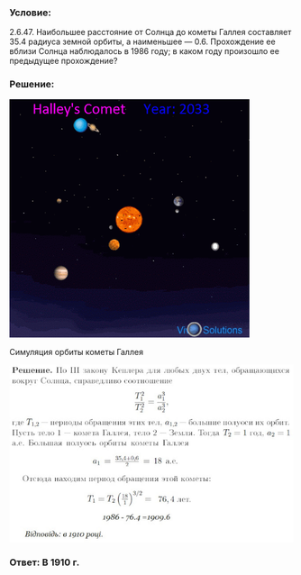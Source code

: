 ###  Условие: 

$2.6.47.$ Наибольшее расстояние от Солнца до кометы Галлея составляет $35.4$ радиуса земной орбиты, а наименьшее — $0.6$. Прохождение ее вблизи Солнца наблюдалось в $1986$ году; в каком году произошло ее предыдущее прохождение? 

###  Решение: 

![|426x423, 67%](../../img/2.6.47/demonstration.gif) 

Симуляция орбиты кометы Галлея   
  


![|640x400, 67%](../../img/2.6.47/sol.jpg) 

###  Ответ: В 1910 г. 
